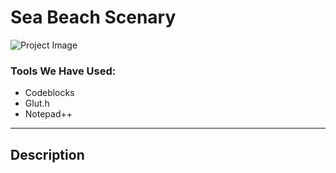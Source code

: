 # Sea Beach Scenary

![Project Image](project-image-url)


### Tools We Have Used:


- Codeblocks
- Glut.h
- Notepad++

---

## Description
